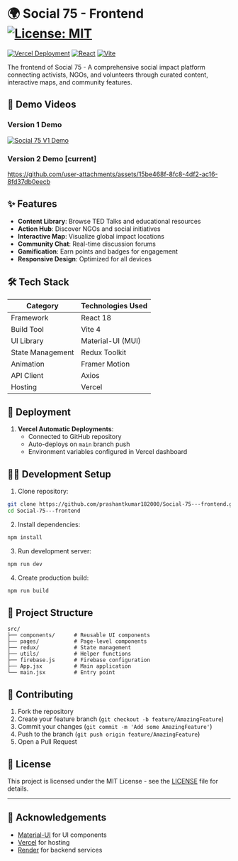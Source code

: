 # 🌍 Social 75 - Frontend [![License: MIT](https://img.shields.io/badge/License-MIT-yellow.svg)](https://opensource.org/licenses/MIT)

[![Vercel Deployment](https://img.shields.io/badge/Deployed%20on-Vercel-black?style=for-the-badge&logo=vercel)](https://socio-99-frontend.vercel.app/)
[![React](https://img.shields.io/badge/React-18.2-blue?style=for-the-badge&logo=react)](https://react.dev/)
[![Vite](https://img.shields.io/badge/Vite-4.4-orange?style=for-the-badge&logo=vite)](https://vitejs.dev/)

The frontend of Social 75 - A comprehensive social impact platform connecting activists, NGOs, and volunteers through curated content, interactive maps, and community features.

## 🎥 Demo Videos

### Version 1 Demo
[![Social 75 V1 Demo](https://img.youtube.com/vi/YOUR_V1_VIDEO_ID/0.jpg)](https://www.youtube.com/watch?v=YOUR_V1_VIDEO_ID)

### Version 2 Demo [current]
https://github.com/user-attachments/assets/15be468f-8fc8-4df2-ac16-8fd37db0eecb

## ✨ Features

- **Content Library**: Browse TED Talks and educational resources
- **Action Hub**: Discover NGOs and social initiatives
- **Interactive Map**: Visualize global impact locations
- **Community Chat**: Real-time discussion forums
- **Gamification**: Earn points and badges for engagement
- **Responsive Design**: Optimized for all devices

## 🛠 Tech Stack

| Category       | Technologies Used |
|----------------|-------------------|
| Framework      | React 18          |
| Build Tool     | Vite 4            |
| UI Library     | Material-UI (MUI) |
| State Management | Redux Toolkit    |
| Animation      | Framer Motion     |
| API Client     | Axios             |
| Hosting        | Vercel            |

## 🚀 Deployment

1. **Vercel Automatic Deployments**:
   - Connected to GitHub repository
   - Auto-deploys on `main` branch push
   - Environment variables configured in Vercel dashboard

## 🧑‍💻 Development Setup

1. Clone repository:
```bash
git clone https://github.com/prashantkumar182000/Social-75---frontend.git
cd Social-75---frontend
```

2. Install dependencies:
```bash
npm install
```

3. Run development server:
```bash
npm run dev
```

4. Create production build:
```bash
npm run build
```

## 📂 Project Structure

```
src/
├── components/      # Reusable UI components
├── pages/           # Page-level components
├── redux/           # State management
├── utils/           # Helper functions
├── firebase.js      # Firebase configuration
├── App.jsx          # Main application
└── main.jsx         # Entry point
```

## 🤝 Contributing

1. Fork the repository
2. Create your feature branch (`git checkout -b feature/AmazingFeature`)
3. Commit your changes (`git commit -m 'Add some AmazingFeature'`)
4. Push to the branch (`git push origin feature/AmazingFeature`)
5. Open a Pull Request

## 📄 License

This project is licensed under the MIT License - see the [LICENSE](LICENSE) file for details.

---

## 🌟 Acknowledgements

- [Material-UI](https://mui.com/) for UI components
- [Vercel](https://vercel.com/) for hosting
- [Render](https://render.com/) for backend services
